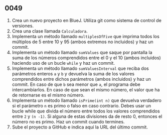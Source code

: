 ## 0049

1. Crea un nuevo proyecto en BlueJ. Utiliza git como sistema de control de versiones.
2. Crea una clase llamada `Calculadora`.
3. Implementa un método llamado `multiplesOfFive` que imprima todos los múltiplos de 5 entre 10 y 95 (ambos extremos no incluidos) y haz un commit.
4. Implementa un método llamado `sumValues` que saque por pantalla la suma de los números comprendidos entre el 0 y el 10 (ambos incluidos) haciendo uso de un bucle `while` y haz un commit.
5. Implementa un método llamado `sumValuesInterval` que reciba dos parámetros enteros `a` y `b` y devuelva la suma de los valores comprendidos entre dichos parámetros (ambos incluidos) y haz un commit. En caso de que `b` sea menor que `a`, el programa debe intercambiarlos. En caso de que sean el mismo número, el valor que ha de retornarse es el mismo número.
6. Implementa un método llamado `isPrime(int n)` que devuelva verdadero si el parámetro `n` es primo o falso en caso contrario. Debes usar un bucle while  que divida el número entre todos los valores comprendidos entre `2` y `(n -1)`. Si alguna de estas divisiones da de resto 0, entonces el número no es primo. Haz un commit cuando termines.
7. Sube el proyecto a GitHub e indica aquí la URL del último commit.
